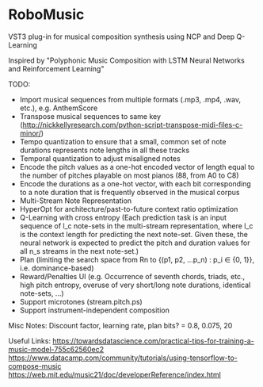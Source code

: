 # RoboMusic
VST3 plug-in for musical composition synthesis using NCP and Deep Q-Learning

Inspired by "Polyphonic Music Composition with LSTM Neural Networks and Reinforcement Learning"

TODO:
- Import musical sequences from multiple formats (.mp3, .mp4, .wav, etc.), e.g. AnthemScore
- Transpose musical sequences to same key (http://nickkellyresearch.com/python-script-transpose-midi-files-c-minor/)
- Tempo quantization to ensure that a small, common set of note durations represents note lengths in all these tracks
- Temporal quantization to adjust misaligned notes
- Encode the pitch values as a one-hot encoded vector of length equal to the number of pitches playable on most pianos (88, from A0 to C8)
- Encode the durations as a one-hot vector, with each bit corresponding to a note duration that is frequently observed in the musical corpus
- Multi-Stream Note Representation
- HyperOpt for architecture/past-to-future context ratio optimization
- Q-Learning with cross entropy (Each prediction task is an input sequence of l_c note-sets in the multi-stream representation, where l_c is the context length for predicting the next note-set. Given these, the neural network is expected to predict the pitch and duration values for all n_s streams in the next note-set.)
- Plan (limiting the search space from Rn to {(p1, p2, ...p_n) : p_i ∈ {0, 1}}, i.e. dominance-based)
- Reward/Penalties UI (e.g. Occurrence of seventh chords, triads, etc., high pitch entropy, overuse of very short/long note durations, identical note-sets, ...)
- Support microtones (stream.pitch.ps)
- Support instrument-independent composition

Misc Notes:
Discount factor, learning rate, plan bits? = 0.8, 0.075, 20

Useful Links:
https://towardsdatascience.com/practical-tips-for-training-a-music-model-755c62560ec2
https://www.datacamp.com/community/tutorials/using-tensorflow-to-compose-music
https://web.mit.edu/music21/doc/developerReference/index.html
